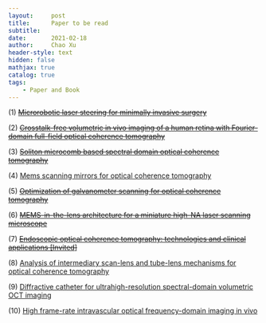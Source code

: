 ```yaml
---
layout:     post
title:      Paper to be read
subtitle:   
date:       2021-02-18
author:     Chao Xu
header-style: text
hidden: false
mathjax: true
catalog: true
tags:
    - Paper and Book
---
```


(1) [~~Microrobotic laser steering for minimally invasive surgery~~](https://robotics.sciencemag.org/content/6/50/eabd5476)

(2) ~~[Crosstalk-free volumetric in vivo imaging of a human retina with Fourier-domain full-field optical coherence tomography](https://www.osapublishing.org/boe/fulltext.cfm?uri=boe-10-12-6390&id=423370)~~

(3) ~~[Soliton microcomb based spectral domain optical coherence tomography](https://www.nature.com/articles/s41467-020-20404-9)~~

(4) [Mems scanning mirrors for optical coherence tomography](https://doi.org/10.3390/photonics8010006)

(5) ~~[Optimization of galvanometer scanning for optical coherence tomography](https://doi.org/10.1364/AO.54.005495)~~

(6) ~~[MEMS-in-the-lens architecture for a miniature high-NA laser scanning microscope](http://dx.doi.org/10.1038/s41377-019-0167-5)~~

(7) ~~[Endoscopic optical coherence tomography: technologies and clinical applications [Invited]](http://dx.doi.org/10.1364/boe.8.002405)~~

(8) [Analysis of intermediary scan-lens and tube-lens mechanisms for optical coherence tomography](https://doi.org/10.1364/AO.55.000646)

(9) [Diffractive catheter for ultrahigh-resolution spectral-domain volumetric OCT imaging](https://www.ncbi.nlm.nih.gov/pmc/articles/PMC4259102/pdf/nihms-646105.pdf)

(10) [High frame-rate intravascular optical frequency-domain imaging in vivo](https://doi.org/10.1364/BOE.5.000223)